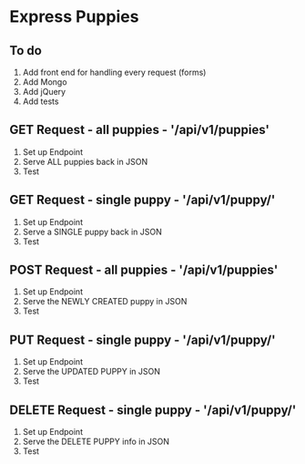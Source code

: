 # Express Puppies

## To do

1. Add front end for handling every request (forms)
1. Add Mongo
1. Add jQuery
1. Add tests

## GET Request - all puppies - '/api/v1/puppies'

1. Set up Endpoint
1. Serve ALL puppies back in JSON
1. Test

## GET Request - single puppy - '/api/v1/puppy/<id>'

1. Set up Endpoint
1. Serve a SINGLE puppy back in JSON
1. Test

## POST Request - all puppies - '/api/v1/puppies'

1. Set up Endpoint
1. Serve the NEWLY CREATED puppy in JSON
1. Test

## PUT Request - single puppy - '/api/v1/puppy/<id>'

1. Set up Endpoint
1. Serve the UPDATED PUPPY in JSON
1. Test

## DELETE Request - single puppy - '/api/v1/puppy/<id>'

1. Set up Endpoint
1. Serve the DELETE PUPPY info in JSON
1. Test
